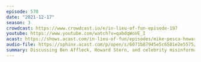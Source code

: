 ```yaml
---
episode: 570
date: "2021-12-17"
season: 3
crowdcast: https://www.crowdcast.io/e/in-lieu-of-fun-episode-197
youtube: https://www.youtube.com/watch?v=qabdqWoVE_I
acast: https://shows.acast.com/in-lieu-of-fun/episodes/mike-pesca-howard-stern-and-ben-affleck
audio-file: https://sphinx.acast.com/p/open/s/6071b87945e5c6581e2e5575/e/61c4959cbaae0b00141e3e95/media.mp3
summary: Discussing Ben Affleck, Howard Stern, and celebrity misinformation
---
```

